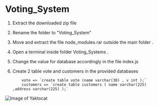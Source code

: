 # Voting_System

1. Extract the downloaded zip file
2. Rename the folder to "Voting_System"
3. Move and extract the file node_modules.rar outside the main folder . 
4. Open a terminal inside folder Voting_Systems . 
5. Change the value for database accordingly in the file index.js
6. Create 2 table vote and customers in the provided  databases 

           vote => `create table vote (name varchar(30) , v int );`
           customers => `create table customers ( name varchar(225) ,address varchar(225) );`


![Image of Yaktocat](https://gist.github.com/psjishnu/2aa50679b01a425664b02c56320b3f37#file-admin-png)
